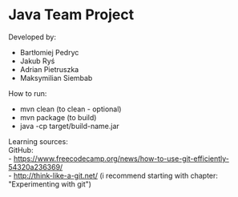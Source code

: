 # Java Team Project  
 Developed by:  
 - Bartłomiej Pedryc  
 - Jakub Ryś  
 - Adrian Pietruszka  
 - Maksymilian Siembab

How to run:  
  - mvn clean (to clean - optional)  
  - mvn package (to build)  
  - java -cp target/build-name.jar  
   
  
Learning sources:  
  GitHub:  
    - https://www.freecodecamp.org/news/how-to-use-git-efficiently-54320a236369/  
    - http://think-like-a-git.net/ (i recommend starting with chapter: "Experimenting with git")  
  
